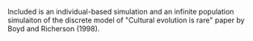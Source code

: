 Included is an individual-based simulation and an infinite population simulaiton
of the discrete model of "Cultural evolution is rare" paper by Boyd and Richerson (1998).
